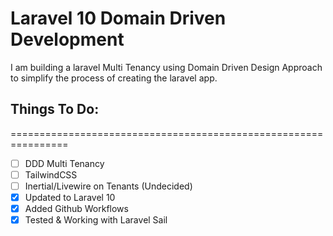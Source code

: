 # Laravel 10 Domain Driven Development

I am building a laravel Multi Tenancy using Domain Driven Design Approach to simplify the process of creating the laravel app.

## Things To Do:
================================================================
- [ ] DDD Multi Tenancy
- [ ] TailwindCSS
- [ ] Inertial/Livewire on Tenants (Undecided)
- [x] Updated to Laravel 10
- [x] Added Github Workflows
- [x] Tested & Working with Laravel Sail
